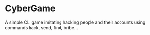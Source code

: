 # CyberGame
A simple CLI game imitating hacking people and their accounts using commands hack, send, find, bribe...

